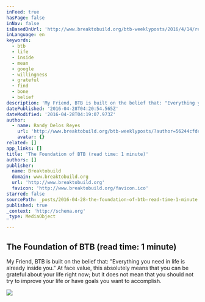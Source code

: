 ```yaml
---
inFeed: true
hasPage: false
inNav: false
isBasedOnUrl: 'http://www.breaktobuild.org/btb-weeklyposts/2016/4/14/read-time-about-2-minutes'
inLanguage: en
keywords:
  - btb
  - life
  - inside
  - mean
  - google
  - willingness
  - grateful
  - find
  - bone
  - belief
description: 'My Friend, BTB is built on the belief that: "Everything you need in life is already inside you." At face value, this absolutely means that you can be grateful about your life right now; but it does not mean that you should not try to improve your life or have goals you want to accomplish.'
datePublished: '2016-04-28T04:20:54.565Z'
dateModified: '2016-04-28T04:19:07.973Z'
author:
  - name: Randy Delos Reyes
    url: 'http://www.breaktobuild.org/btb-weeklyposts/?author=56244cfde4b006ea8cf2fcdd'
    avatar: {}
related: []
app_links: []
title: 'The Foundation of BTB (read time: 1 minute)'
authors: []
publisher:
  name: Breaktobuild
  domain: www.breaktobuild.org
  url: 'http://www.breaktobuild.org'
  favicon: 'http://www.breaktobuild.org/favicon.ico'
starred: false
sourcePath: _posts/2016-04-28-the-foundation-of-btb-read-time-1-minute.md
published: true
_context: 'http://schema.org'
_type: MediaObject

---
```

<article style=""><h1>The Foundation of BTB (read time: 1 minute)</h1><p>My Friend, BTB is built on the belief that: "Everything you need in life is already inside you." At face value, this absolutely means that you can be grateful about your life right now; but it does not mean that you should not try to improve your life or have goals you want to accomplish.</p><img src="http://static1.squarespace.com/static/56244cfee4b012625407ac9d/t/5713b71f40261dc8bae64e91/1461632670122/?format=1000w" /></article>